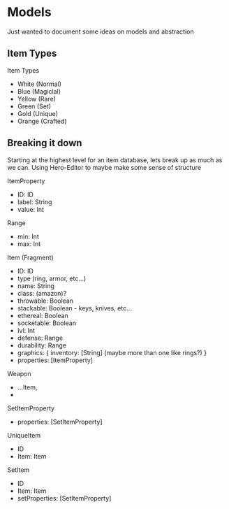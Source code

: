 # Models

Just wanted to document some ideas on models and abstraction

## Item Types

Item Types
- White (Normal)
- Blue (Magiclal)
- Yellow (Rare)
- Green (Set)
- Gold (Unique)
- Orange (Crafted)

## Breaking it down
 
Starting at the highest level for an item database, lets break up as much as we can. Using Hero-Editor to maybe make some sense of structure

ItemProperty
- ID: ID
- label: String
- value: Int

Range
- min: Int
- max: Int

Item (Fragment)
- ID: ID
- type (ring, armor, etc...)
- name: String
- class: (amazon)?
- throwable: Boolean
- stackable: Boolean - keys, knives, etc...
- ethereal: Boolean
- socketable: Boolean
- lvl: Int
- defense: Range
- durability: Range
- graphics: {
    inventory: [String] (maybe more than one like rings?)
}
- properties: [ItemProperty]

Weapon
- ...Item,
- 

SetItemProperty
- properties: [SetItemProperty]

UniqueItem
- ID
- Item: Item

SetItem
- ID
- Item: Item
- setProperties: [SetItemProperty]
